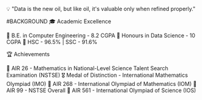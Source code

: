 💡 "Data is the new oil, but like oil, it's valuable only when refined properly."

#BACKGROUND
🎓 Academic Excellence

🎯 B.E. in Computer Engineering - 8.2 CGPA
🏅 Honours in Data Science -  10 CGPA
🌟 HSC - 96.5% | SSC - 91.6%

🏆 Achievements

🥇 AIR 26 - Mathematics in National-Level Science Talent Search Examination (NSTSE)
🎖️ Medal of Distinction - International Mathematics Olympiad (IMO)
🥈 AIR 268 - International Olympiad of Mathematics (IOM)
🏅 AIR 99 - NSTSE Overall
🎯 AIR 561 - International Olympiad of Science (IOS)
